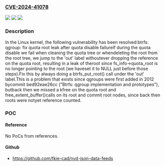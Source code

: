### [CVE-2024-41078](https://cve.mitre.org/cgi-bin/cvename.cgi?name=CVE-2024-41078)
![](https://img.shields.io/static/v1?label=Product&message=Linux&color=blue)
![](https://img.shields.io/static/v1?label=Version&message=1da177e4c3f4%3C%2094818bdb00ef%20&color=brighgreen)
![](https://img.shields.io/static/v1?label=Vulnerability&message=n%2Fa&color=brighgreen)

### Description

In the Linux kernel, the following vulnerability has been resolved:btrfs: qgroup: fix quota root leak after quota disable failureIf during the quota disable we fail when cleaning the quota tree or whendeleting the root from the root tree, we jump to the 'out' label withoutever dropping the reference on the quota root, resulting in a leak of theroot since fs_info->quota_root is no longer pointing to the root (we haveset it to NULL just before those steps).Fix this by always doing a btrfs_put_root() call under the 'out' label.This is a problem that exists since qgroups were first added in 2012 bycommit bed92eae26cc ("Btrfs: qgroup implementation and prototypes"), butback then we missed a kfree on the quota root and free_extent_buffer()calls on its root and commit root nodes, since back then roots were notyet reference counted.

### POC

#### Reference
No PoCs from references.

#### Github
- https://github.com/fkie-cad/nvd-json-data-feeds

